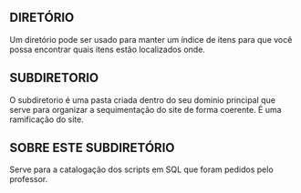 ## DIRETÓRIO
Um diretório pode ser usado para manter um índice de itens para que você possa encontrar quais itens estão localizados onde.

## SUBDIRETORIO
O subdiretorio é uma pasta criada dentro do seu dominio principal que serve para organizar a sequimentação do site de forma coerente. É uma ramificação do site.

## SOBRE ESTE SUBDIRETÓRIO
Serve para a catalogação dos scripts em SQL que foram pedidos pelo professor.
